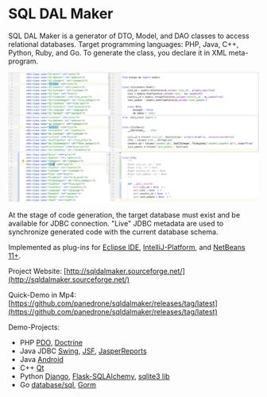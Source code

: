 # SQL DAL Maker
SQL DAL Maker is a generator of DTO, Model, and DAO classes to access relational databases. Target programming languages: PHP, Java, C++, Python, Ruby, and Go. To generate the class, you declare it in XML meta-program.

![SQL DAL Maker](sdm_dj-sa.png)

At the stage of code generation, the target database must exist and be available for JDBC connection.
"Live" JDBC metadata are used to synchronize generated code with the current database schema.

Implemented as plug-ins for [Eclipse IDE](http://marketplace.eclipse.org/content/sql-dal-maker), [IntelliJ-Platform](http://plugins.jetbrains.com/plugin/7092), and [NetBeans 11+](https://github.com/panedrone/sqldalmaker/releases/tag/latest).

Project Website: [http://sqldalmaker.sourceforge.net/](http://sqldalmaker.sourceforge.net/)

Quick-Demo in Mp4: [https://github.com/panedrone/sqldalmaker/releases/tag/latest](https://github.com/panedrone/sqldalmaker/releases/tag/latest)

Demo-Projects:
* PHP [PDO](https://github.com/panedrone/sdm_demo_php_todolist), [Doctrine](https://github.com/panedrone/sdm_demo_todolist_php_doctrine)
* Java JDBC [Swing](https://github.com/panedrone/sdm_demo_swing_thesaurus), [JSF](https://github.com/panedrone/sdm_demo_jsf_todolist), [JasperReports](https://github.com/panedrone/sdm_demo_jasper_reports_northwindEF)
* Java [Android](https://github.com/panedrone/sdm_demo_android_thesaurus)
* C++ [Qt](https://github.com/panedrone/sdm_demo_qt6_thesaurus)
* Python [Django](https://github.com/panedrone/sdm_demo_django_todolist_sqlite3), [Flask-SQLAlchemy](https://github.com/panedrone/sdm_demo_flask_sqlalchemy_todolist), [sqlite3 lib](https://github.com/panedrone/sdm_demo_python_tkinter_github_stat)
* Go [database/sql](https://github.com/panedrone/sdm_demo_go_todolist), [Gorm](https://github.com/panedrone/sdm_demo_gorm_todolist)
